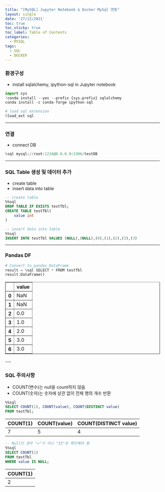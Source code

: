```yaml
---
title: "[MySQL] Jupyter Notebook & Docker MySql 연동"
layout: single
date: '27/12/2021'
toc: true
toc_sticky: true
toc_label: Table of Contents
categories:
  - MYSQL
tags:
  - SQL
  - DOCKER
---
```


### 환경구성
* install sqlalchemy, ipython-sql in Jupyter notebook

```python
import sys
!conda install --yes --prefix {sys.prefix} sqlalchemy
conda install -c conda-forge ipython-sql
```

```python
# load sql extension
%load_ext sql
```
---

### 연결
* connect DB

```python
%sql mysql://root:1234@0.0.0.0:3306/testDB
```
---

### SQL Table 생성 및 데이터 추가
* create table
* insert data into table

```sql
-- create table 
%%sql
DROP TABLE IF EXISTS testTbl;
CREATE TABLE testTbl(
    value int
)
```

```sql
-- insert data into table
%%sql
INSERT INTO testTbl VALUES (NULL),(NULL),(0),(1),(2),(3),(3)
```
---

### Pandas DF

```python
# Convert to pandas DataFrame
result = %sql SELECT * FROM testTbl
result.DataFrame()
```

<div>
<style scoped>
    .dataframe tbody tr th:only-of-type {
        vertical-align: middle;
    }

    .dataframe tbody tr th {
        vertical-align: top;
    }

    .dataframe thead th {
        text-align: right;
    }
</style>
<table border="1" class="dataframe">
  <thead>
    <tr style="text-align: right;">
      <th></th>
      <th>value</th>
    </tr>
  </thead>
  <tbody>
    <tr>
      <th>0</th>
      <td>NaN</td>
    </tr>
    <tr>
      <th>1</th>
      <td>NaN</td>
    </tr>
    <tr>
      <th>2</th>
      <td>0.0</td>
    </tr>
    <tr>
      <th>3</th>
      <td>1.0</td>
    </tr>
    <tr>
      <th>4</th>
      <td>2.0</td>
    </tr>
    <tr>
      <th>5</th>
      <td>3.0</td>
    </tr>
    <tr>
      <th>6</th>
      <td>3.0</td>
    </tr>
  </tbody>
</table>
</div>
---

### SQL 주의사항
* COUNT(변수)는 null을 count하지 않음
* COUNT(숫자)는 숫자에 상관 없이 전체 행의 개수 반환

```sql
%%sql
SELECT COUNT(1), COUNT(value), COUNT(DISTINCT value)
FROM testTbl;
```

<table>
    <thead>
        <tr>
            <th>COUNT(1)</th>
            <th>COUNT(value)</th>
            <th>COUNT(DISTINCT value)</th>
        </tr>
    </thead>
    <tbody>
        <tr>
            <td>7</td>
            <td>5</td>
            <td>4</td>
        </tr>
    </tbody>
</table>

```sql
-- Null인 경우 "="가 아닌 "IS"로 확인해야 함
%%sql
SELECT COUNT(1)
FROM testTbl
WHERE value IS NULL;
```

<table>
    <thead>
        <tr>
            <th>COUNT(1)</th>
        </tr>
    </thead>
    <tbody>
        <tr>
            <td>2</td>
        </tr>
    </tbody>
</table>


